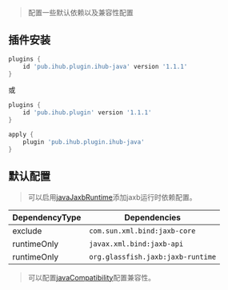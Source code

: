 > 配置一些默认依赖以及兼容性配置

## 插件安装

```groovy
plugins {
    id 'pub.ihub.plugin.ihub-java' version '1.1.1'
}
```

或

```groovy
plugins {
    id 'pub.ihub.plugin' version '1.1.1'
}

apply {
    plugin 'pub.ihub.plugin.ihub-java'
}
```

## 默认配置

> 可以启用[javaJaxbRuntime](/iHub?id=扩展属性)添加jaxb运行时依赖配置。

| DependencyType | Dependencies |
| -------------- | ------------ |
| exclude | `com.sun.xml.bind:jaxb-core` |
| runtimeOnly | `javax.xml.bind:jaxb-api` |
| runtimeOnly | `org.glassfish.jaxb:jaxb-runtime` |

> 可以配置[javaCompatibility](/iHub?id=扩展属性)配置兼容性。
